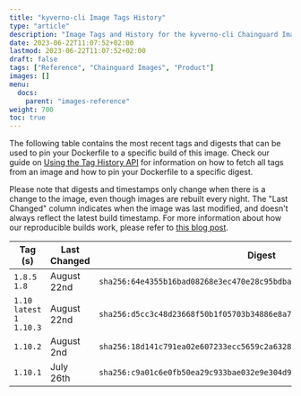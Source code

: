 ```yaml
---
title: "kyverno-cli Image Tags History"
type: "article"
description: "Image Tags and History for the kyverno-cli Chainguard Image"
date: 2023-06-22T11:07:52+02:00
lastmod: 2023-06-22T11:07:52+02:00
draft: false
tags: ["Reference", "Chainguard Images", "Product"]
images: []
menu:
  docs:
    parent: "images-reference"
weight: 700
toc: true
---
```


The following table contains the most recent tags and digests that can be used to pin your Dockerfile to a specific build of this image. Check our guide on [Using the Tag History API](/chainguard/chainguard-images/using-the-tag-history-api/) for information on how to fetch all tags from an image and how to pin your Dockerfile to a specific digest.

Please note that digests and timestamps only change when there is a change to the image, even though images are rebuilt every night. The "Last Changed" column indicates when the image was last modified, and doesn't always reflect the latest build timestamp. For more information about how our reproducible builds work, please refer to [this blog post](https://www.chainguard.dev/unchained/reproducing-chainguards-reproducible-image-builds).

| Tag (s)                       | Last Changed | Digest                                                                    |
|-------------------------------|--------------|---------------------------------------------------------------------------|
|  `1.8.5` `1.8`                | August 22nd  | `sha256:64e4355b16bad08268e3ec470e28c95bdbab7f78238f88d119cc679c9d839e94` |
|  `1.10` `latest` `1` `1.10.3` | August 22nd  | `sha256:d5cc3c48d23668f50b1f05703b34886e8a7e6838b69c008cd720b95d18dead0f` |
|  `1.10.2`                     | August 2nd   | `sha256:18d141c791ea02e607233ecc5659c2a6328a1143716c8071ae237a0b197827c6` |
|  `1.10.1`                     | July 26th    | `sha256:c9a01c6e0fb50ea29c933bae032e9e304d9e0db916c1d89e05d6008798c91d93` |
